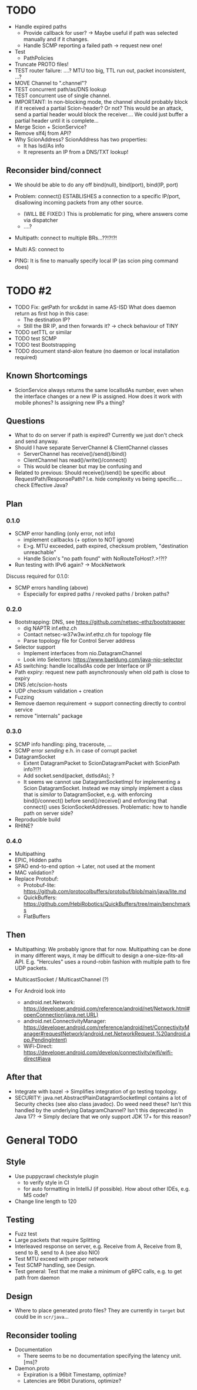 # TODO
- Handle expired paths
  - Provide callback for user? -> Maybe useful if path was selected manually
    and if it changes.
  - Handle SCMP reporting a failed path -> request new one!
- Test 
  - PathPolicies
- Truncate PROTO files! 
- TEST router failure: ....?  MTU too big, TTL run out, packet inconsistent, ...?
- MOVE Channel to ".channel"?
- TEST concurrent path/as/DNS lookup
- TEST concurrent use of single channel.
- IMPORTANT: In non-blocking mode, the channel should probably block if it received a partial Scion-header?
  Or not? This would be an attack, send a partial header would block the receiver....
  We could just buffer a partial header until it is complete... 
- Merge Scion + ScionService?
- Remove slf4j from API?
- Why ScionAddress? ScionAddress has two properties:
  - It has Isd/As info
  - It represents an IP from a DNS/TXT lookup!

## Reconsider bind/connect
- We should be able to do any off bind(null), bind(port), bind(IP, port)
- Problem: connect() ESTABLISHES a connection to a specific IP/port, disallowing
  incoming packets from any other source.
  - (WILL BE FIXED:) This is problematic for ping, where answers come via dispatcher
  - ....?
- Multipath: connect to multiple BRs...??!?!?!
- Multi AS: connect to 

- PING: It is fine to manually specify local IP (as scion ping command does)

# TODO #2
- TODO Fix: getPath for src&dst in same AS-ISD
  What does daemon return as first hop in this case:
  - The destination IP?
  - Still the BR IP, and then forwards it? 
    -> check behaviour of TINY  
- TODO setTTL or similar
- TODO test SCMP
- TODO test Bootstrapping
- TODO document stand-alon feature (no daemon or local installation required)

## Known Shortcomings

- ScionService always returns the same localIsdAs number, even when the interface changes or
  a new IP is assigned. How does it work with mobile phones?
  Is assigning new IPs a thing? 

## Questions
- What to do on server if path is expired? Currently we just don't check and send anyway.
- Should I have separate ServerChannel & ClientChannel classes
  - ServerChannel has receive()/send()/bind()
  - ClientChannel has read()/write()/connect()
  - This would be cleaner but may be confusing and
- Related to previous: Should receive()/send() be specific about RequestPath/ResponsePath?
  I.e. hide complexity vs being specific....   check Effective Java?   

## Plan

### 0.1.0
- SCMP error handling (only error, not info)
  - implement callbacks (+ option to NOT ignore)
  - E>g. MTU exceeded, path expired, checksum problem, "destination unreachable"
  - Handle Scion's "no path found" with NoRouteToHost?.>!?!?
- Run testing with IPv6 again? -> MockNetwork 

Discuss required for 0.1.0:
- SCMP errors handling (above)
  - Especially for expired paths / revoked paths / broken paths?  

### 0.2.0
- Bootstrapping: DNS, see https://github.com/netsec-ethz/bootstrapper
  - dig NAPTR inf.ethz.ch
  - Contact netsec-w37w3w.inf.ethz.ch for topology file
  - Parse topology file for Control Server address
- Selector support
  - Implement interfaces from nio.DatagramChannel
  - Look into Selectors:  https://www.baeldung.com/java-nio-selector
- AS switching: handle localIsdAs code per Interface or IP
- Path expiry: request new path asynchronously when old path is close to expiry
- DNS /etc/scion-hosts
- UDP checksum validation + creation
- Fuzzing
- Remove daemon requirement -> support connecting directly to control service
- remove "internals" package

### 0.3.0
- SCMP info handling: ping, traceroute, ...
- SCMP error _sending_ e.h. in case of corrupt packet
- DatagramSocket
  - Extent DatagramPacket to ScionDatagramPacket with ScionPath info?!?!
  - Add socket.send(packet, dstIsdAs); ?
  - It seems we cannot use DatagramSocketImpl for implementing a Scion DatagramSocket.
    Instead we may simply implement a class that is *similar* to DatagramSocket, e.g.
    with enforcing bind()/connect() before send()/receive() and enforcing that connect() uses
    ScionSocketAddresses. Problematic: how to handle path on server side?
- Reproducible build
- RHINE?

### 0.4.0
- Multipathing
- EPIC, Hidden paths
- SPAO end-to-end option -> Later, not used at the moment
- MAC validation?
- Replace Protobuf:
  - Protobuf-lite: https://github.com/protocolbuffers/protobuf/blob/main/java/lite.md
  - QuickBuffers: https://github.com/HebiRobotics/QuickBuffers/tree/main/benchmarks
  - FlatBuffers



## Then

- Multipathing: We probably ignore that for now. Multipathing can be done in
  many different ways, it may be difficult to design a one-size-fits-all API.
  E.g. "Hercules" uses a round-robin fashion with multiple path to fire UDP packets. 
- MulticastSocket / MulticastChannel (?)

- For Android look into
  - android.net.Network: 
    https://developer.android.com/reference/android/net/Network.html#openConnection(java.net.URL)
  - android.net.ConnectivityManager: 
    https://developer.android.com/reference/android/net/ConnectivityManager#requestNetwork(android.net.NetworkRequest,%20android.app.PendingIntent)
  - WiFi-Direct: 
    https://developer.android.com/develop/connectivity/wifi/wifi-direct#java

## After that
- Integrate with bazel -> Simplifies integration of go testing topology.
- SECURITY: java.net.AbstractPlainDatagramSocketImpl contains a lot of 
  Security checks (see also class javadoc). Do weed need these? Isn't this
  handled by the underlying DatagramChannel? Isn't this deprecated in Java 17?
  -> Simply declare that we only support JDK 17+ for this reason?

# General TODO

## Style

- Use puppycrawl checkstyle plugin
  - to verify style in CI
  - for auto formatting in IntelliJ (if possible). How about other IDEs, e.g. MS code?
- Change line length to 120 


## Testing
- Fuzz test
- Large packets that require Splitting
- Interleaved response on server, e.g. Receive from A, Receive from B, send to B, send to A (see also NIO)
- Test MTU exceed with proper network
- Test SCMP handling, see Design.
- Test general: Test that me make a minimum of gRPC calls, e.g. to get path from daemon 


## Design
- Where to place generated proto files? They are currently in `target` but could be in `scr/java`...


## Reconsider tooling
- Documentation
  - There seems to be no documentation specifying the latency unit. [ms]?
- Daemon.proto
  - Expiration is a 96bit Timestamp, optimize?
  - Latencies are 96bit Durations, optimize?
 